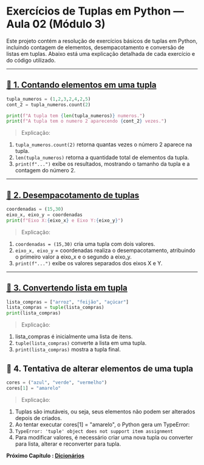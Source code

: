 # Exercícios de Tuplas em Python — Aula 02 (Módulo 3)

Este projeto contém a resolução de exercícios básicos de tuplas em Python, incluindo contagem de elementos, desempacotamento e conversão de listas em tuplas. Abaixo está uma explicação detalhada de cada exercício e do código utilizado.

---

## [🔹 1. Contando elementos em uma tupla](EX_01.py)

```py
tupla_numeros = (1,2,3,2,4,2,5)
cont_2 = tupla_numeros.count(2)

print(f"A tupla tem {len(tupla_numeros)} numeros.")
print(f"A tupla tem o numero 2 aparecendo {cont_2} vezes.")
```

> Explicação:

1. ``tupla_numeros.count(2)`` retorna quantas vezes o número 2 aparece na tupla.
2. ``len(tupla_numeros)`` retorna a quantidade total de elementos da tupla.
3. ``print(f"...")`` exibe os resultados, mostrando o tamanho da tupla e a contagem do número 2.

---

## [🔹 2. Desempacotamento de tuplas](EX_02.py)

```py
coordenadas = (15,30)
eixo_x, eixo_y = coordenadas
print(f"Eixo X:{eixo_x} e Eixo Y:{eixo_y}")
```

> Explicação:

1. ``coordenadas = (15,30)`` cria uma tupla com dois valores.
2. ``eixo_x, eixo_y`` = coordenadas realiza o desempacotamento, atribuindo o primeiro valor a eixo_x e o segundo a eixo_y.
3. ``print(f"...")`` exibe os valores separados dos eixos X e Y.

---

## [🔹 3. Convertendo lista em tupla](EX_03.py)

```py
lista_compras = ["arroz", "feijão", "açúcar"]
lista_compras = tuple(lista_compras)
print(lista_compras)
```

> Explicação:

1. lista_compras é inicialmente uma lista de itens.
2. ``tuple(lista_compras)`` converte a lista em uma tupla.
3. ``print(lista_compras)`` mostra a tupla final.

## 🔹 4. Tentativa de alterar elementos de uma tupla

```py
cores = ("azul", "verde", "vermelho")
cores[1] = "amarelo"
```

> Explicação:

1. Tuplas são imutáveis, ou seja, seus elementos não podem ser alterados depois de criados.
2. Ao tentar executar cores[1] = "amarelo", o Python gera um TypeError:
3. ``TypeError: 'tuple' object does not support item assignment``
4. Para modificar valores, é necessário criar uma nova tupla ou converter para lista, alterar e reconverter para tupla.

**Próximo Capítulo : [Dicionários](../../aula_03/03_dicionarios.md)**
